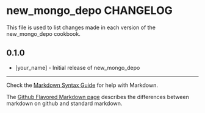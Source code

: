 new_mongo_depo CHANGELOG
========================

This file is used to list changes made in each version of the new_mongo_depo cookbook.

0.1.0
-----
- [your_name] - Initial release of new_mongo_depo

- - -
Check the [Markdown Syntax Guide](http://daringfireball.net/projects/markdown/syntax) for help with Markdown.

The [Github Flavored Markdown page](http://github.github.com/github-flavored-markdown/) describes the differences between markdown on github and standard markdown.

